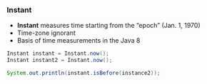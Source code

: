 ### Instant

* **Instant** measures time starting from the “epoch” (Jan. 1, 1970)
* Time-zone ignorant
* Basis of time measurements in the Java 8

```java
Instant instant = Instant.now();
Instant instant2 = Instant.now();

System.out.println(instant.isBefore(instance2));
```